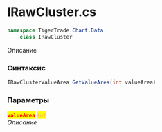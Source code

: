 
# IRawCluster.cs
```csharp
namespace TigerTrade.Chart.Data  
    class IRawCluster
```

Описание

### Синтаксис
```csharp
IRawClusterValueArea GetValueArea(int valueArea)
```

### Параметры  
<mark style="color:red;">**`valueArea`**</mark> <mark style="color: rgb(255, 166, 87);">`int`</mark>  
 *Описание*  
  

                    
                    